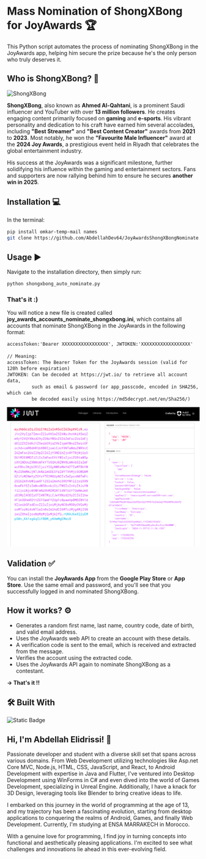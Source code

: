 # Mass Nomination of ShongXBong for JoyAwards 🏆

This Python script automates the process of nominating ShongXBong in the JoyAwards app, helping him secure the prize because he's the only person who truly deserves it.

## Who is ShongXBong? 👑
![ShongXBong](https://github.com/AbdellahDev64/Alaa-Engine-Edited/blob/main/SHoNgxB%D0%BENg.png?raw=true)

**ShongXBong**, also known as **Ahmed Al-Qahtani**, is a prominent Saudi influencer and YouTuber with over **13 million followers**. He creates engaging content primarily focused on **gaming** and **e-sports**. His vibrant personality and dedication to his craft have earned him several accolades, including **"Best Streamer"** and **"Best Content Creator"** awards from **2021** to **2023**. Most notably, he won the **"Favourite Male Influencer"** award at the **2024 Joy Awards**, a prestigious event held in Riyadh that celebrates the global entertainment industry.

His success at the JoyAwards was a significant milestone, further solidifying his influence within the gaming and entertainment sectors. Fans and supporters are now rallying behind him to ensure he secures **another win in 2025**.

## Installation 💻
In the terminal:
```bash
pip install omkar-temp-mail names
git clone https://github.com/AbdellahDev64/JoyAwardsShongXBongNominate.git
```
## Usage ▶️
Navigate to the installation directory, then simply run:
```python
python shongxbong_auto_nominate.py
```
### **That's it :)** 

You will notice a new file is created called **joy_awards_accounts_nominate_shongxbong.ini**, which contains all accounts that nominate ShongXBong in the JoyAwards in the following format:
```text
accessToken:'Bearer XXXXXXXXXXXXXXXXX', JWTOKEN:'XXXXXXXXXXXXXXXXXX'

// Meaning:
accessToken: The Bearer Token for the JoyAwards session (valid for 120h before expiration)
JWTOKEN: Can be decoded at https://jwt.io/ to retrieve all account data, 
         such as email & password (or app_passcode, encoded in SHA256, which can 
         be decoded easily using https://md5decrypt.net/en/Sha256/)
```
![JOYAWARDS_JWTOKEN](https://github.com/AbdellahDev64/Alaa-Engine-Edited/blob/main/Acc.png?raw=true)

## Validation ✅
You can install the **JoyAwards App** from the **Google Play Store** or **App Store**. Use the same email and password, and you'll see that you successfully logged in and nominated ShongXBong.

## How it works? ⚙️
- Generates a random first name, last name, country code, date of birth, and valid email address.
- Uses the JoyAwards web API to create an account with these details.
- A verification code is sent to the email, which is received and extracted from the message.
- Verifies the account using the extracted code.
- Uses the JoyAwards API again to nominate ShongXBong as a contestant.

**-> That's it !!**

## 🛠 Built With
![Static Badge](https://img.shields.io/badge/Python-3776AB?logo=python&logoColor=white)

## Hi, I'm Abdellah Elidrissi! 👋
Passionate developer and student with a diverse skill set that spans across various domains. From Web Development utilizing technologies like Asp.net Core MVC, Node.js, HTML, CSS, JavaScript, and React, to Android Development with expertise in Java and Flutter, I've ventured into Desktop Development using WinForms in C# and even dived into the world of Games Development, specializing in Unreal Engine. Additionally, I have a knack for 3D Design, leveraging tools like Blender to bring creative ideas to life.

I embarked on this journey in the world of programming at the age of 13, and my trajectory has been a fascinating evolution, starting from desktop applications to conquering the realms of Android, Games, and finally Web Development. Currently, I'm studying at ENSA MARRAKECH in Morocco.

With a genuine love for programming, I find joy in turning concepts into functional and aesthetically pleasing applications. I'm excited to see what challenges and innovations lie ahead in this ever-evolving field.
